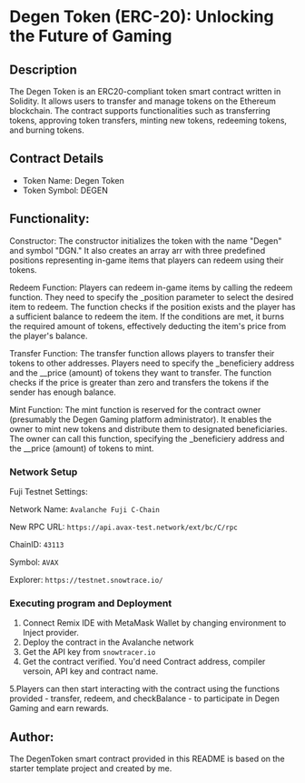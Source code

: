 
# Degen Token (ERC-20): Unlocking the Future of Gaming
## Description
The Degen Token is an ERC20-compliant token smart contract written in Solidity. It allows users to transfer and manage tokens on the Ethereum blockchain. The contract supports functionalities such as transferring tokens, approving token transfers, minting new tokens, redeeming tokens, and burning tokens.
## Contract Details
- Token Name: Degen Token
- Token Symbol: DEGEN

## Functionality:  

Constructor: The constructor initializes the token with the name "Degen" and symbol "DGN." It also creates an array arr with three predefined positions representing in-game items that players can redeem using their tokens.

Redeem Function: Players can redeem in-game items by calling the redeem function. They need to specify the _position parameter to select the desired item to redeem. The function checks if the position exists and the player has a sufficient balance to redeem the item. If the conditions are met, it burns the required amount of tokens, effectively deducting the item's price from the player's balance.

Transfer Function: The transfer function allows players to transfer their tokens to other addresses. Players need to specify the _beneficiery address and the __price (amount) of tokens they want to transfer. The function checks if the price is greater than zero and transfers the tokens if the sender has enough balance.

Mint Function: The mint function is reserved for the contract owner (presumably the Degen Gaming platform administrator). It enables the owner to mint new tokens and distribute them to designated beneficiaries. The owner can call this function, specifying the _beneficiery address and the __price (amount) of tokens to mint.

### Network Setup

Fuji Testnet Settings:

  Network Name: ```Avalanche Fuji C-Chain```

  New RPC URL: ```https://api.avax-test.network/ext/bc/C/rpc```

  ChainID: ```43113```

  Symbol: ```AVAX```

  Explorer: ```https://testnet.snowtrace.io/```

### Executing program and Deployment
1. Connect Remix IDE with MetaMask Wallet by changing environment to Inject provider.
2. Deploy the contract in the Avalanche network
3. Get the API key from ```snowtracer.io```
4. Get the contract verified. You'd need Contract address, compiler versoin, API key and contract name.
   
5.Players can then start interacting with the contract using the functions provided - transfer, redeem, and checkBalance - to participate in Degen Gaming and earn rewards.
## Author:

The DegenToken smart contract provided in this README is based on the starter template project and created by me.
